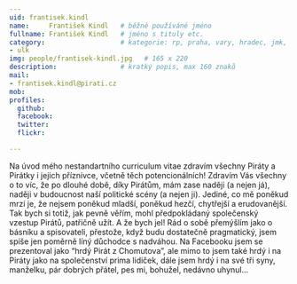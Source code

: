 ```yaml
---
uid: frantisek.kindl
name:     František Kindl  	# běžně používáné jméno
fullname: František Kindl  	# jméno s tituly etc.
category:                 	# kategorie: rp, praha, vary, hradec, jmk, senat
- ulk
img: people/frantisek-kindl.jpg   # 165 x 220
description:             	# kratký popis, max 160 znaků
mail:
- frantisek.kindl@pirati.cz
mob:
profiles:
  github: 
  facebook: 
  twitter: 
  flickr:

---
```

 Na úvod mého nestandartního curriculum vitae zdravím všechny Piráty a Pirátky i jejich příznivce, včetně těch potencionálních! Zdravím Vás všechny o to víc, že po dlouhé době, díky Pirátům, mám zase naději (a nejen já), naději v budoucnost naší politické scény (a nejen ji). Jediné, co mě poněkud mrzí je, že nejsem poněkud mladší, poněkud hezčí, chytřejší a erudovanější. Tak bych si totiž, jak pevně věřím, mohl předpokládaný společenský vzestup Pirátů, patřičně užít. A že bych jel!
 Rád o sobě přemýšlím jako o básníku a spisovateli, přestože, když budu dostatečně pragmatický, jsem spíše jen poměrně líný důchodce s nadváhou. Na Facebooku jsem se prezentoval jako “hrdý Pirát z Chomutova”, ale mimo to jsem také hrdý i na Piráty jako na společenství prima lidiček, dále jsem hrdý i na své tři syny, manželku, pár dobrých přátel, pes mi, bohužel, nedávno uhynul...
